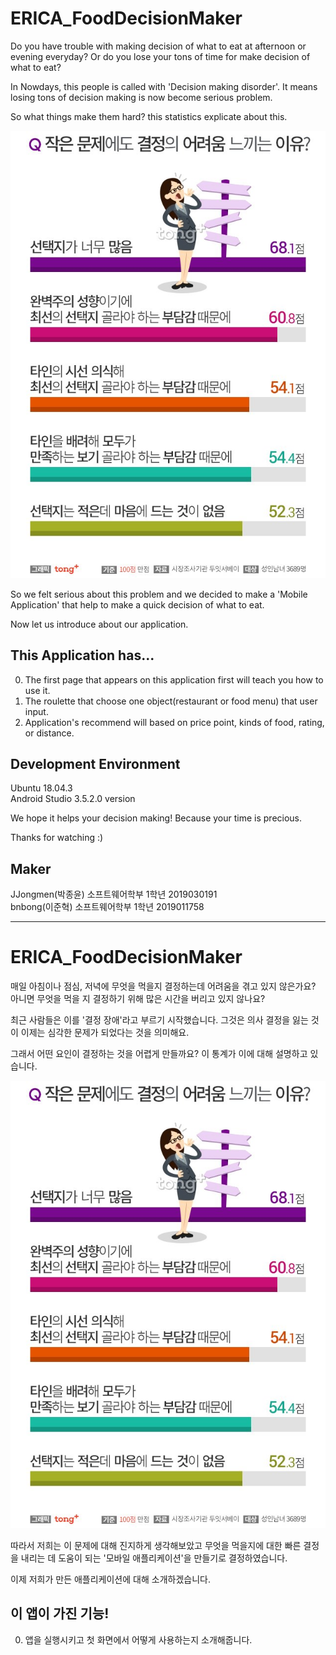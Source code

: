 # ERICA_FoodDecisionMaker
Do you have trouble with making decision of what to eat at afternoon or evening everyday?
Or do you lose your tons of time for make decision of what to eat?

In Nowdays, this people is called with 'Decision making disorder'.
It means losing tons of decision making is now become serious problem.

So what things make them hard? this statistics explicate about this.

![결정장애02_f1](./결정장애02_f1.jpg)

So we felt serious about this problem and we decided to make a 'Mobile Application' that help to make a quick decision of what to eat.

Now let us introduce about our application.

This Application has...
---------------------------------------

0. The first page that appears on this application first will teach you how to use it.
1. The roulette that choose one object(restaurant or food menu) that user input.
2. Application's recommend will based on price point, kinds of food, rating, or distance.


Development Environment
---------------------------------------

  Ubuntu 18.04.3                                                         
  Android Studio 3.5.2.0 version
  

We hope it helps your decision making!
Because your time is precious.

Thanks for watching :)

Maker 
---------------------------------------

JJongmen(박종윤) 소프트웨어학부 1학년 2019030191                                                   
bnbong(이준혁) 소프트웨어학부 1학년 2019011758

-----------------------------------------------------------------------------------------------------------------------------

# ERICA_FoodDecisionMaker
매일 아침이나 점심, 저녁에 무엇을 먹을지 결정하는데 어려움을 겪고 있지 않은가요?
아니면 무엇을 먹을 지 결정하기 위해 많은 시간을 버리고 있지 않나요?

최근 사람들은 이를 '결정 장애'라고 부르기 시작했습니다.
그것은 의사 결정을 잃는 것이 이제는 심각한 문제가 되었다는 것을 의미해요.

그래서 어떤 요인이 결정하는 것을 어렵게 만들까요? 이 통계가 이에 대해 설명하고 있습니다.

![결정장애02_f1](./결정장애02_f1.jpg)

따라서 저희는 이 문제에 대해 진지하게 생각해보았고 무엇을 먹을지에 대한 빠른 결정을 내리는 데 도움이 되는 '모바일 애플리케이션'을 만들기로 결정하였습니다.

이제 저희가 만든 애플리케이션에 대해 소개하겠습니다.

이 앱이 가진 기능!
---------------------------------------

0. 앱을 실행시키고 첫 화면에서 어떻게 사용하는지 소개해줍니다.
